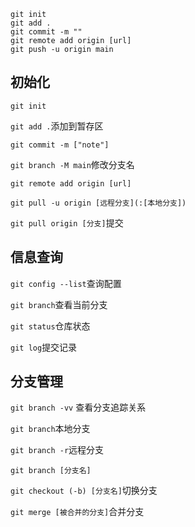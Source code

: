 ```
git init
git add .
git commit -m ""
git remote add origin [url]
git push -u origin main
```

## 初始化

`git init`

`git add .`添加到暂存区

`git commit -m ["note"]`

`git branch -M main`修改分支名

`git remote add origin [url]`

`git pull -u origin [远程分支](:[本地分支])`

`git pull origin [分支]`提交



## 信息查询

`git config --list`查询配置

`git branch`查看当前分支

`git status`仓库状态

`git log`提交记录



## 分支管理

`git branch -vv` 查看分支追踪关系

`git branch`本地分支

`git branch -r`远程分支

`git branch [分支名]`

`git checkout (-b) [分支名]`切换分支

`git merge [被合并的分支]`合并分支